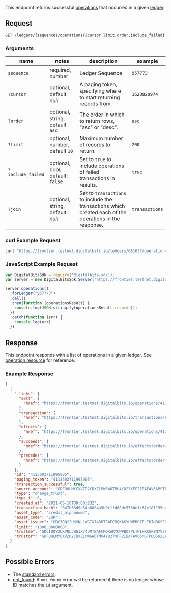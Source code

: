 This endpoint returns successful [operations](../resources/operation.md) that occurred in a given [ledger](../resources/ledger.md).

## Request

```
GET /ledgers/{sequence}/operations{?cursor,limit,order,include_failed}
```

### Arguments

| name | notes | description | example |
| ---- | ----- | ----------- | ------- |
| `sequence` | required, number | Ledger Sequence | `957773` |
| `?cursor` | optional, default _null_ | A paging token, specifying where to start returning records from. | `1623820974` |
| `?order` | optional, string, default `asc` | The order in which to return rows, "asc" or "desc". | `asc` |
| `?limit` | optional, number, default `10` | Maximum number of records to return. | `200` |
| `?include_failed` | optional, bool, default: `false` | Set to `true` to include operations of failed transactions in results. | `true` |
| `?join` | optional, string, default: _null_ | Set to `transactions` to include the transactions which created each of the operations in the response. | `transactions` |

### curl Example Request

```sh
curl "https://frontier.testnet.digitalbits.io/ledgers/681637/operations?limit=1"
```

### JavaScript Example Request

```javascript
var DigitalBitsSdk = require('digitalbits-sdk');
var server = new DigitalBitsSdk.Server('https://frontier.testnet.digitalbits.io');

server.operations()
  .forLedger("957773")
  .call()
  .then(function (operationsResult) {
    console.log(JSON.stringify(operationsResult.records));
  })
  .catch(function (err) {
    console.log(err)
  })
```

## Response

This endpoint responds with a list of operations in a given ledger.  See [operation resource](../resources/operation.md) for reference.

### Example Response

```json
[
  {
    "_links": {
      "self": {
        "href": "https://frontier.testnet.digitalbits.io/operations/4113603711995905"
      },
      "transaction": {
        "href": "https://frontier.testnet.digitalbits.io/transactions/847b33d9e54a8884a9b9c1fd68dc5560e1c61e181155aafc1145e934cc12535d"
      },
      "effects": {
        "href": "https://frontier.testnet.digitalbits.io/operations/4113603711995905/effects"
      },
      "succeeds": {
        "href": "https://frontier.testnet.digitalbits.io/effects?order=desc&cursor=4113603711995905"
      },
      "precedes": {
        "href": "https://frontier.testnet.digitalbits.io/effects?order=asc&cursor=4113603711995905"
      }
    },
    "id": "4113603711995905",
    "paging_token": "4113603711995905",
    "transaction_successful": true,
    "source_account": "GDFOHLMYCXVZD2CDXZLMW6W6TMU4YO27XFF2IBAFAV66MSTPDDSK2LAY",
    "type": "change_trust",
    "type_i": 6,
    "created_at": "2021-06-16T09:08:23Z",
    "transaction_hash": "847b33d9e54a8884a9b9c1fd68dc5560e1c61e181155aafc1145e934cc12535d",
    "asset_type": "credit_alphanum4",
    "asset_code": "EUR",
    "asset_issuer": "GDCIQQY2UKVNLLWGIX74DMTEAFCMQKAKYUWPBO7PLTHIHRKSFZN7V2FC",
    "limit": "1000.0000000",
    "trustee": "GDCIQQY2UKVNLLWGIX74DMTEAFCMQKAKYUWPBO7PLTHIHRKSFZN7V2FC",
    "trustor": "GDFOHLMYCXVZD2CDXZLMW6W6TMU4YO27XFF2IBAFAV66MSTPDDSK2LAY"
  }
]

```

## Possible Errors

- The [standard errors](../errors.md#standard-errors).
- [not_found](../errors/not-found.md): A `not_found` error will be returned if there is no ledger whose ID matches the `id` argument.

